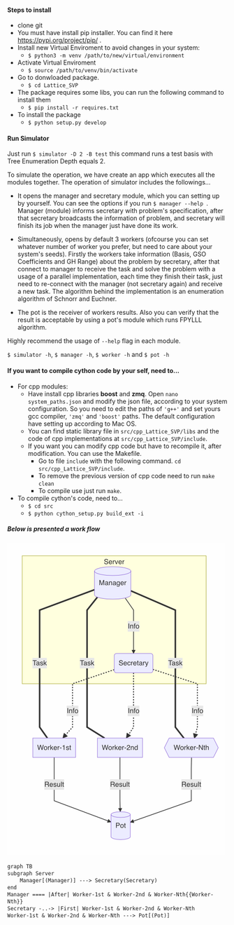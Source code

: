 #### Steps to install

* clone git
* You must have install pip installer. You can find it here https://pypi.org/project/pip/ .
* Install new Virtual Enviroment to avoid changes in your system:
  *  `$ python3 -m venv /path/to/new/virtual/environment`
* Activate Virtual Enviroment
  *  `$ source /path/to/venv/bin/activate` 
* Go to donwloaded package.
  *  `$ cd Lattice_SVP`
* The package requires some libs, you can run the following command to install them
  * `$ pip install -r requires.txt`
* To install the package
  * `$ python setup.py develop`



#### Run Simulator

Just run `$ simulator -D 2 -B test` this command runs a test basis with Tree Enumeration Depth equals 2.

To simulate the operation, we have create an app which executes all the modules together. The operation of simulator includes the followings...

* It opens the manager and secretary module, which you can setting up by yourself. You can see the options if you run `$ manager --help `. Manager (module) informs secretary with problem's specification, after that secretary broadcasts the information of problem, and secretary will finish its job when the manager just have done its work.

* Simultaneously, opens by default 3 workers (ofcourse you can set whatever number of worker you prefer, but need to care about your system's seeds). Firstly the workers take information  (Basis, GSO Coefficients and GH Range) about the problem by secretary, after that connect to manager to receive the task and solve the problem with a usage of a parallel implementation, each time they finish their task, just need to re-connect with the manager (not secretary again) and receive a new task. The algorithm behind the implementation is an enumeration algorithm of Schnorr and Euchner.

*  The pot is the receiver of workers results. Also you can verify that the result is acceptable by using a pot's module which runs FPYLLL algorithm.

  Ηighly recommend the usage of `--help` flag in each module.

  `$ simulator -h`,   `$ manager -h`, `$ worker -h` and `$ pot -h`



#### If you want to compile cython code by your self, need to...

* For cpp modules:
  * Have install cpp libraries **boost** and **zmq**. Open `nano system_paths.json` and modify the json file, according to your system configuration. So you need to edit the paths of `'g++'` and set yours gcc compiler, `'zmq'` and `'boost'` paths. The default configuration have setting up according to Mac OS.
  * You can find static library file in `src/cpp_Lattice_SVP/libs` and the code of cpp implementations at `src/cpp_Lattice_SVP/include`.
  * If you want you can modify cpp code but have to recompile it, after modification. You can use the Makefile.
    * Go to file `include` with the following command. `cd src/cpp_Lattice_SVP/include`.
    * To remove the previous version of cpp code need to run `make clean`
    * To compile use just run  `make`.
* To compile cython's code, need to...
  * `$ cd src`
  * `$ python cython_setup.py build_ext -i`



##### Below is presented a work flow

![workFLow](workFlow.png)

```mermaid
graph TB
subgraph Server
	Manager[(Manager)] ---> Secretary(Secretary)
end
Manager ==== |After| Worker-1st & Worker-2nd & Worker-Nth{{Worker-Nth}}
Secretary -..-> |First| Worker-1st & Worker-2nd & Worker-Nth
Worker-1st & Worker-2nd & Worker-Nth ---> Pot[(Pot)]
```

